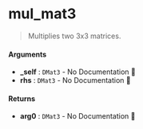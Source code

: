 # mul\_mat3

>  Multiplies two 3x3 matrices.

#### Arguments

- **\_self** : `DMat3` \- No Documentation 🚧
- **rhs** : `DMat3` \- No Documentation 🚧

#### Returns

- **arg0** : `DMat3` \- No Documentation 🚧